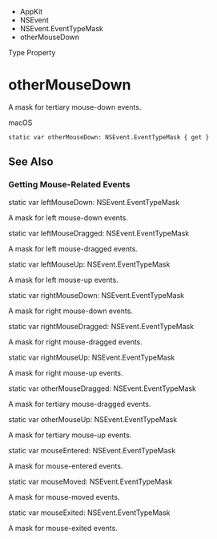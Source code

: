 

- AppKit
- NSEvent
- NSEvent.EventTypeMask
-  otherMouseDown 

Type Property

# otherMouseDown

A mask for tertiary mouse-down events.

macOS

``` source
static var otherMouseDown: NSEvent.EventTypeMask { get }
```

## See Also

### Getting Mouse-Related Events

static var leftMouseDown: NSEvent.EventTypeMask

A mask for left mouse-down events.

static var leftMouseDragged: NSEvent.EventTypeMask

A mask for left mouse-dragged events.

static var leftMouseUp: NSEvent.EventTypeMask

A mask for left mouse-up events.

static var rightMouseDown: NSEvent.EventTypeMask

A mask for right mouse-down events.

static var rightMouseDragged: NSEvent.EventTypeMask

A mask for right mouse-dragged events.

static var rightMouseUp: NSEvent.EventTypeMask

A mask for right mouse-up events.

static var otherMouseDragged: NSEvent.EventTypeMask

A mask for tertiary mouse-dragged events.

static var otherMouseUp: NSEvent.EventTypeMask

A mask for tertiary mouse-up events.

static var mouseEntered: NSEvent.EventTypeMask

A mask for mouse-entered events.

static var mouseMoved: NSEvent.EventTypeMask

A mask for mouse-moved events.

static var mouseExited: NSEvent.EventTypeMask

A mask for mouse-exited events.

